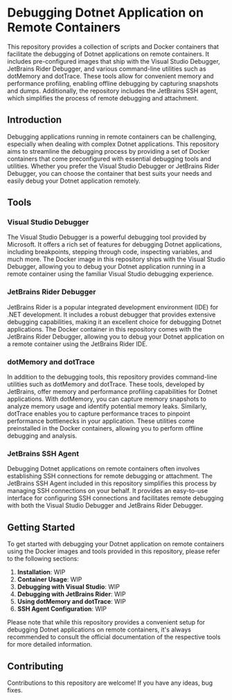 # Debugging Dotnet Application on Remote Containers

This repository provides a collection of scripts and Docker containers that facilitate the debugging of Dotnet applications on remote containers. It includes pre-configured images that ship with the Visual Studio Debugger, JetBrains Rider Debugger, and various command-line utilities such as dotMemory and dotTrace. These tools allow for convenient memory and performance profiling, enabling offline debugging by capturing snapshots and dumps. Additionally, the repository includes the JetBrains SSH agent, which simplifies the process of remote debugging and attachment.

## Introduction

Debugging applications running in remote containers can be challenging, especially when dealing with complex Dotnet applications. This repository aims to streamline the debugging process by providing a set of Docker containers that come preconfigured with essential debugging tools and utilities. Whether you prefer the Visual Studio Debugger or JetBrains Rider Debugger, you can choose the container that best suits your needs and easily debug your Dotnet application remotely.

## Tools

### Visual Studio Debugger

The Visual Studio Debugger is a powerful debugging tool provided by Microsoft. It offers a rich set of features for debugging Dotnet applications, including breakpoints, stepping through code, inspecting variables, and much more. The Docker image in this repository ships with the Visual Studio Debugger, allowing you to debug your Dotnet application running in a remote container using the familiar Visual Studio debugging experience.

### JetBrains Rider Debugger

JetBrains Rider is a popular integrated development environment (IDE) for .NET development. It includes a robust debugger that provides extensive debugging capabilities, making it an excellent choice for debugging Dotnet applications. The Docker container in this repository comes with the JetBrains Rider Debugger, allowing you to debug your Dotnet application on a remote container using the JetBrains Rider IDE.

### dotMemory and dotTrace

In addition to the debugging tools, this repository provides command-line utilities such as dotMemory and dotTrace. These tools, developed by JetBrains, offer memory and performance profiling capabilities for Dotnet applications. With dotMemory, you can capture memory snapshots to analyze memory usage and identify potential memory leaks. Similarly, dotTrace enables you to capture performance traces to pinpoint performance bottlenecks in your application. These utilities come preinstalled in the Docker containers, allowing you to perform offline debugging and analysis.

### JetBrains SSH Agent

Debugging Dotnet applications on remote containers often involves establishing SSH connections for remote debugging or attachment. The JetBrains SSH Agent included in this repository simplifies this process by managing SSH connections on your behalf. It provides an easy-to-use interface for configuring SSH connections and facilitates remote debugging with both the Visual Studio Debugger and JetBrains Rider Debugger.

## Getting Started

To get started with debugging your Dotnet application on remote containers using the Docker images and tools provided in this repository, please refer to the following sections:

1. **Installation**: WIP
2. **Container Usage**: WIP
3. **Debugging with Visual Studio**: WIP
4. **Debugging with JetBrains Rider**: WIP
5. **Using dotMemory and dotTrace**: WIP
6. **SSH Agent Configuration**: WIP

Please note that while this repository provides a convenient setup for debugging Dotnet applications on remote containers, it's always recommended to consult the official documentation of the respective tools for more detailed information.

## Contributing

Contributions to this repository are welcome! If you have any ideas, bug fixes.
